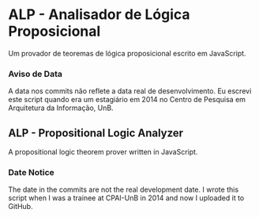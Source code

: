 # ALP - Analisador de Lógica Proposicional

Um provador de teoremas de lógica proposicional escrito em JavaScript.

### Aviso de Data

A data nos commits não reflete a data real de desenvolvimento. Eu escrevi este script quando era um estagiário em 2014 no Centro de Pesquisa em Arquitetura da Informação, UnB.

## ALP - Propositional Logic Analyzer

A propositional logic theorem prover written in JavaScript.

### Date Notice
The date in the commits are not the real development date. I wrote this script when I was a trainee at CPAI-UnB in 2014 and now I uploaded it to GitHub.

